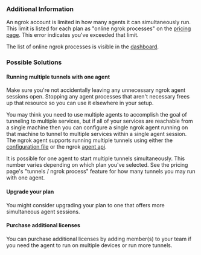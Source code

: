 
### Additional Information

An ngrok account is limited in how many agents it can simultaneously run. This limit is listed for each plan as "online ngrok processes" on the [pricing page](https://ngrok.com/pricing). This error indicates you've exceeded that limit.

The list of online ngrok processes is visible in the [dashboard](https://dashboard.ngrok.com/tunnel-agents/sessions).

### Possible Solutions

#### Running multiple tunnels with one agent

Make sure you're not accidentally leaving any unnecessary ngrok agent sessions open. Stopping any agent processes that aren't necessary frees up that resource so you can use it elsewhere in your setup.

You may think you need to use multiple agents to accomplish the goal of tunneling to multiple services, but if all of your services are reachable from a single machine then you can configure a single ngrok agent running on that machine to tunnel to multiple services within a single agent session. The ngrok agent supports running multiple tunnels using either the [configuration file](https://ngrok.com/docs#config) or the ngrok [agent api](https://ngrok.com/docs#client-api).

It is possible for one agent to start multiple tunnels simultaneously. This number varies depending on which plan you've selected. See the pricing page's "tunnels / ngrok process" feature for how many tunnels you may run with one agent.

#### Upgrade your plan

You might consider upgrading your plan to one that offers more simultaneous agent sessions.

#### Purchase additional licenses

You can purchase additional licenses by adding member(s) to your team if you need the agent to run on multiple devices or run more tunnels.
